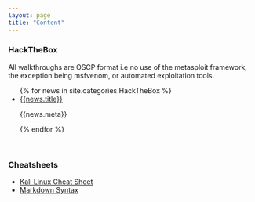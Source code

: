```yaml
---
layout: page
title: "Content"
---
```



### HackTheBox

All walkthroughs are OSCP format i.e no use of the metasploit framework, the exception being msfvenom, or automated exploitation tools.
<ul>
  {% for news in site.categories.HackTheBox %}
  <li>
    <a href="{{ site.baseurl }}/{{ news.url }}">{{news.title}}</a>
    <p>{{news.meta}}</p>
  </li>
  {% endfor %}
</ul>
<br>

### Cheatsheets
- <a href="https://www.blackmoreops.com/2016/12/20/kali-linux-cheat-sheet-for-penetration-testers/" target="_blank_">Kali Linux Cheat Sheet</a>
- <a href="https://www.markdownguide.org/basic-syntax/" target="_blank_">Markdown Syntax</a>

<!-- original code
<ul class="posts">
  {% for post in site.posts %}

    {% unless post.next %}
      <h3>{{ post.date | date: '%Y' }}</h3>
    {% else %}
      {% capture year %}{{ post.date | date: '%Y' }}{% endcapture %}
      {% capture nyear %}{{ post.next.date | date: '%Y' }}{% endcapture %}
      {% if year != nyear %}
        <h3>{{ post.date | date: '%Y' }}</h3>
      {% endif %}
    {% endunless %}

    <li itemscope>
      <a href="{{ site.github.url }}{{ post.url }}">{{ post.title }}</a>
      <p class="post-date"><span><i class="fa fa-calendar" aria-hidden="true"></i> {{ post.date | date: "%B %-d" }} - <i class="fa fa-clock-o" aria-hidden="true"></i> {% include read-time.html %}</span></p>
    </li>

  {% endfor %}
</ul>
-->
